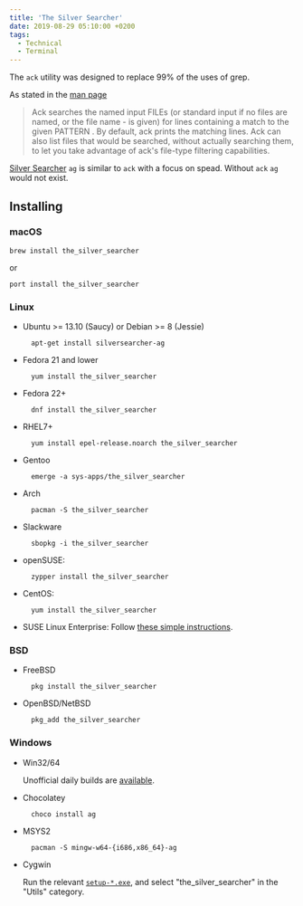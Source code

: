```yaml
---
title: 'The Silver Searcher'
date: 2019-08-29 05:10:00 +0200
tags:
  - Technical
  - Terminal
---
```


The `ack` utility was designed to replace 99% of the uses of grep.

As stated in the [man page](https://linux.die.net/man/1/ack)

> Ack searches the named input FILEs (or standard input if no files are named,
> or the file name - is given) for lines containing a match to the given
> PATTERN . By default, ack prints the matching lines.
> Ack can also list files that would be searched, without actually
> searching them, to let you take advantage of ack's file-type filtering
> capabilities.

[Silver Searcher](https://github.com/ggreer/the_silver_searcher) `ag` is similar
to `ack` with a focus on spead. Without `ack` `ag` would not exist.

## Installing

### macOS

    brew install the_silver_searcher

or

    port install the_silver_searcher

### Linux

- Ubuntu >= 13.10 (Saucy) or Debian >= 8 (Jessie)

        apt-get install silversearcher-ag

- Fedora 21 and lower

        yum install the_silver_searcher

- Fedora 22+

        dnf install the_silver_searcher

- RHEL7+

        yum install epel-release.noarch the_silver_searcher

- Gentoo

        emerge -a sys-apps/the_silver_searcher

- Arch

        pacman -S the_silver_searcher

- Slackware

        sbopkg -i the_silver_searcher

- openSUSE:

        zypper install the_silver_searcher

- CentOS:

        yum install the_silver_searcher

- SUSE Linux Enterprise: Follow [these simple instructions](https://software.opensuse.org/download.html?project=utilities&package=the_silver_searcher).

### BSD

- FreeBSD

        pkg install the_silver_searcher

- OpenBSD/NetBSD

        pkg_add the_silver_searcher

### Windows

- Win32/64

  Unofficial daily builds are [available](https://github.com/k-takata/the_silver_searcher-win32).

- Chocolatey

        choco install ag

- MSYS2

        pacman -S mingw-w64-{i686,x86_64}-ag

- Cygwin

  Run the relevant [`setup-*.exe`](https://cygwin.com/install.html),
  and select "the_silver_searcher" in the "Utils" category.
